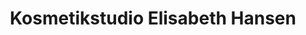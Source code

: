 ---
title: "Kosmetikstudio Elisabeth Hansen"
url: /lennestadt/kosmetikstudio-elisabeth-hansen/
shop: Kosmetik
---
